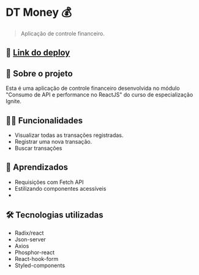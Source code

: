 # DT Money 💰

> Aplicação de controle financeiro.

## 📲 [Link do deploy](https://dt-money-weld.vercel.app/)

## 📑 Sobre o projeto

Esta é uma aplicação de controle financeiro desenvolvida no módulo "Consumo de API e performance no ReactJS" do curso de especialização Ignite.

## ✍🏻 Funcionalidades

- Visualizar todas as transações registradas.
- Registrar uma nova transação.
- Buscar transações

## 🧠 Aprendizados

- Requisições com Fetch API
- Estilizando componentes acessíveis
-

## 🛠 Tecnologias utilizadas

- Radix/react
- Json-server
- Axios
- Phosphor-react
- React-hook-form
- Styled-components
